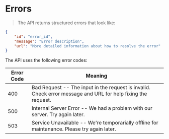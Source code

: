 # Errors

> The API returns structured errors that look like:

```json
{
    "id": "error_id",
    "message": "Error description",
    "url": "More detailed information about how to resolve the error"
}
```


The API uses the following error codes:


Error Code | Meaning
---------- | -------
400 | Bad Request -- The input in the request is invalid. Check error message and URL for help fixing the request.
500 | Internal Server Error -- We had a problem with our server. Try again later.
503 | Service Unavailable -- We're temporarially offline for maintanance. Please try again later.
